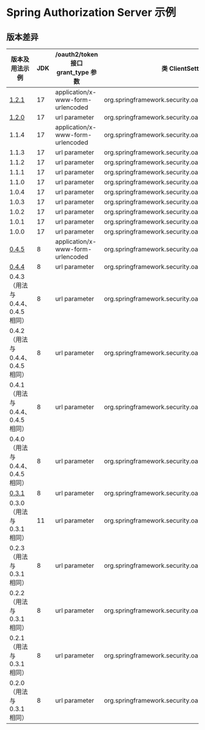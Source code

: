 # Spring Authorization Server 示例

## 版本差异

| 版本及用法示例                                           | JDK | /oauth2/token 接口 grant_type 参数    | 类 ClientSettings 所在的包                                             | 类 TokenSettings 所在的包                                              | OAuth 2.1 配置类                                                                                 |
|---------------------------------------------------|-----|-----------------------------------|-------------------------------------------------------------------|-------------------------------------------------------------------|-----------------------------------------------------------------------------------------------|
| [1.2.1](default-authorization-server-jdk17)       | 17  | application/x-www-form-urlencoded | org.springframework.security.oauth2.server.authorization.settings | org.springframework.security.oauth2.server.authorization.settings | org.springframework.security.oauth2.server.authorization.settings.AuthorizationServerSettings |
| [1.2.0](default-authorization-server-jdk17-1.2.0) | 17  | url parameter                     | org.springframework.security.oauth2.server.authorization.settings | org.springframework.security.oauth2.server.authorization.settings | org.springframework.security.oauth2.server.authorization.settings.AuthorizationServerSettings |
| 1.1.4                                             | 17  | application/x-www-form-urlencoded | org.springframework.security.oauth2.server.authorization.settings | org.springframework.security.oauth2.server.authorization.settings | org.springframework.security.oauth2.server.authorization.settings.AuthorizationServerSettings |
| 1.1.3                                             | 17  | url parameter                     | org.springframework.security.oauth2.server.authorization.settings | org.springframework.security.oauth2.server.authorization.settings | org.springframework.security.oauth2.server.authorization.settings.AuthorizationServerSettings |
| 1.1.2                                             | 17  | url parameter                     | org.springframework.security.oauth2.server.authorization.settings | org.springframework.security.oauth2.server.authorization.settings | org.springframework.security.oauth2.server.authorization.settings.AuthorizationServerSettings |
| 1.1.1                                             | 17  | url parameter                     | org.springframework.security.oauth2.server.authorization.settings | org.springframework.security.oauth2.server.authorization.settings | org.springframework.security.oauth2.server.authorization.settings.AuthorizationServerSettings |
| 1.1.0                                             | 17  | url parameter                     | org.springframework.security.oauth2.server.authorization.settings | org.springframework.security.oauth2.server.authorization.settings | org.springframework.security.oauth2.server.authorization.settings.AuthorizationServerSettings |
| 1.0.4                                             | 17  | url parameter                     | org.springframework.security.oauth2.server.authorization.settings | org.springframework.security.oauth2.server.authorization.settings | org.springframework.security.oauth2.server.authorization.settings.AuthorizationServerSettings |
| 1.0.3                                             | 17  | url parameter                     | org.springframework.security.oauth2.server.authorization.settings | org.springframework.security.oauth2.server.authorization.settings | org.springframework.security.oauth2.server.authorization.settings.AuthorizationServerSettings |
| 1.0.2                                             | 17  | url parameter                     | org.springframework.security.oauth2.server.authorization.settings | org.springframework.security.oauth2.server.authorization.settings | org.springframework.security.oauth2.server.authorization.settings.AuthorizationServerSettings |
| 1.0.1                                             | 17  | url parameter                     | org.springframework.security.oauth2.server.authorization.settings | org.springframework.security.oauth2.server.authorization.settings | org.springframework.security.oauth2.server.authorization.settings.AuthorizationServerSettings |
| 1.0.0                                             | 17  | url parameter                     | org.springframework.security.oauth2.server.authorization.settings | org.springframework.security.oauth2.server.authorization.settings | org.springframework.security.oauth2.server.authorization.settings.AuthorizationServerSettings |
| [0.4.5](default-authorization-server-jdk8)        | 8   | application/x-www-form-urlencoded | org.springframework.security.oauth2.server.authorization.settings | org.springframework.security.oauth2.server.authorization.settings | org.springframework.security.oauth2.server.authorization.settings.AuthorizationServerSettings |
| [0.4.4](default-authorization-server-jdk8-0.4.4)  | 8   | url parameter                     | org.springframework.security.oauth2.server.authorization.settings | org.springframework.security.oauth2.server.authorization.settings | org.springframework.security.oauth2.server.authorization.settings.AuthorizationServerSettings |
| 0.4.3（用法与 0.4.4、0.4.5 相同）                         | 8   | url parameter                     | org.springframework.security.oauth2.server.authorization.settings | org.springframework.security.oauth2.server.authorization.settings | org.springframework.security.oauth2.server.authorization.settings.AuthorizationServerSettings |
| 0.4.2（用法与 0.4.4、0.4.5 相同）                         | 8   | url parameter                     | org.springframework.security.oauth2.server.authorization.settings | org.springframework.security.oauth2.server.authorization.settings | org.springframework.security.oauth2.server.authorization.settings.AuthorizationServerSettings |
| 0.4.1（用法与 0.4.4、0.4.5 相同）                         | 8   | url parameter                     | org.springframework.security.oauth2.server.authorization.settings | org.springframework.security.oauth2.server.authorization.settings | org.springframework.security.oauth2.server.authorization.settings.AuthorizationServerSettings |
| 0.4.0（用法与 0.4.4、0.4.5 相同）                         | 8   | url parameter                     | org.springframework.security.oauth2.server.authorization.settings | org.springframework.security.oauth2.server.authorization.settings | org.springframework.security.oauth2.server.authorization.settings.AuthorizationServerSettings |
| [0.3.1](default-authorization-server-jdk8-0.3.1)  | 8   | url parameter                     | org.springframework.security.oauth2.server.authorization.config   | org.springframework.security.oauth2.server.authorization.config   | org.springframework.security.oauth2.server.authorization.config.ProviderSettings              |
| 0.3.0（用法与 0.3.1 相同）                               | 11  | url parameter                     | org.springframework.security.oauth2.server.authorization.config   | org.springframework.security.oauth2.server.authorization.config   | org.springframework.security.oauth2.server.authorization.config.ProviderSettings              |
| 0.2.3（用法与 0.3.1 相同）                               | 8   | url parameter                     | org.springframework.security.oauth2.server.authorization.config   | org.springframework.security.oauth2.server.authorization.config   | org.springframework.security.oauth2.server.authorization.config.ProviderSettings              |
| 0.2.2（用法与 0.3.1 相同）                               | 8   | url parameter                     | org.springframework.security.oauth2.server.authorization.config   | org.springframework.security.oauth2.server.authorization.config   | org.springframework.security.oauth2.server.authorization.config.ProviderSettings              |
| 0.2.1（用法与 0.3.1 相同）                               | 8   | url parameter                     | org.springframework.security.oauth2.server.authorization.config   | org.springframework.security.oauth2.server.authorization.config   | org.springframework.security.oauth2.server.authorization.config.ProviderSettings              |
| 0.2.0（用法与 0.3.1 相同）                               | 8   | url parameter                     | org.springframework.security.oauth2.server.authorization.config   | org.springframework.security.oauth2.server.authorization.config   | org.springframework.security.oauth2.server.authorization.config.ProviderSettings              |
